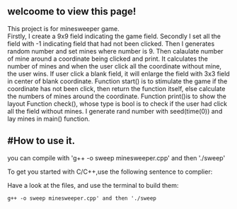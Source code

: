 welcoome to view this page!
-----------------------------------------------------------------------------------------------

This project is for minesweeper game.  
Firstly, I create a 9x9 field indicating the game field. 
Secondly I set all the field with -1 indicating field that had not been clicked.
Then I generates random number and set mines where number is 9. 
Then calaulate number of mine around a coordinate being clicked and print.
It calculates the number of mines and when the user click all the coordinate without mine, the user wins.
If user click a blank field, it will enlarge the field with 3x3 field in center of blank coordinate.
Function start() is to stimulate the game if the coordinate has not been click, then return the function itself,
else calculate the numbers of mines around the coordinate.
Function print()is to show the layout 
Function check(), whose type is bool is to check if the user had click all the field without mines.
I generate rand number with seed(time(0)) and lay mines in main() function.

#How to use it.
------------------------------------------------------------------------------------------------
you can compile with 'g++ -o sweep minesweeper.cpp' and then './sweep'

To get you started with C/C++,use the following sentence to complier:


Have a look at the files, and use the terminal to build them:

    g++ -o sweep minesweeper.cpp' and then './sweep
 
